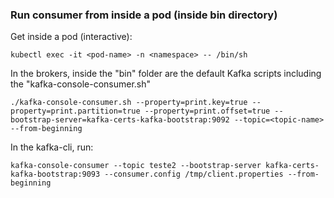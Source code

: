 ### Run consumer from inside a pod (inside bin directory)

Get inside a pod (interactive):
```
kubectl exec -it <pod-name> -n <namespace> -- /bin/sh
```

In the brokers, inside the "bin" folder are the default Kafka scripts including the "kafka-console-consumer.sh"
```
./kafka-console-consumer.sh --property=print.key=true --property=print.partition=true --property=print.offset=true --bootstrap-server=kafka-certs-kafka-bootstrap:9092 --topic=<topic-name> --from-beginning
```

In the kafka-cli, run:
```
kafka-console-consumer --topic teste2 --bootstrap-server kafka-certs-kafka-bootstrap:9093 --consumer.config /tmp/client.properties --from-beginning
```
